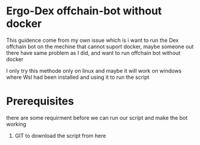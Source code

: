 # Ergo-Dex offchain-bot without docker
This guidence come from my own issue which is i want to run the Dex offchain bot on the mechine that cannot suport docker, maybe someone out there have same problem as I did, and want to run offchain bot without docker

I only try this methode only on linux and maybe it will work on windows where Wsl had been installed and using it to run the script



# Prerequisites

there are some requirment before we can run our script and make the bot working
  1. GIT to download the script from here
